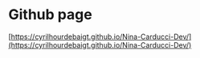 # Github page

[https://cyrilhourdebaigt.github.io/Nina-Carducci-Dev/](https://cyrilhourdebaigt.github.io/Nina-Carducci-Dev/)